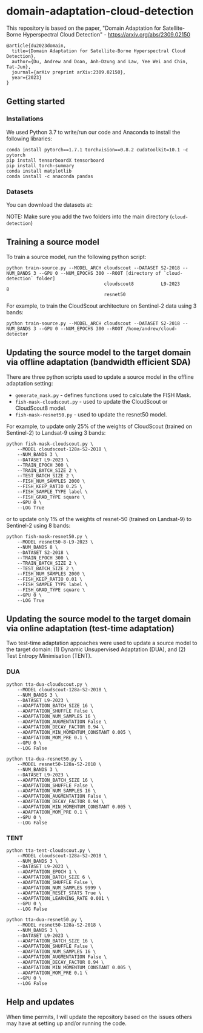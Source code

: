 # domain-adaptation-cloud-detection

This repository is based on the paper, "Domain Adaptation for Satellite-Borne Hyperspectral Cloud Detection" - https://arxiv.org/abs/2309.02150

```
@article{du2023domain,
  title={Domain Adaptation for Satellite-Borne Hyperspectral Cloud Detection},
  author={Du, Andrew and Doan, Anh-Dzung and Law, Yee Wei and Chin, Tat-Jun},
  journal={arXiv preprint arXiv:2309.02150},
  year={2023}
}
```
## Getting started

### Installations
We used Python 3.7 to write/run our code and Anaconda to install the following libraries:

```
conda install pytorch==1.7.1 torchvision==0.8.2 cudatoolkit=10.1 -c pytorch
pip install tensorboardX tensorboard
pip install torch-summary
conda install matplotlib 
conda install -c anaconda pandas
```

### Datasets
You can download the datasets at:

NOTE: Make sure you add the two folders into the main directory (```cloud-detection```)

## Training a source model
To train a source model, run the following python script:

```
python train-source.py --MODEL_ARCH cloudscout --DATASET S2-2018 --NUM_BANDS 3 --GPU 0 --NUM_EPOCHS 300 --ROOT [directory of `cloud-detection` folder]
                                    cloudscout8          L9-2023             8
                                    resnet50
```

For example, to train the CloudScout architecture on Sentinel-2 data using 3 bands:
```
python train-source.py --MODEL_ARCH cloudscout --DATASET S2-2018 --NUM_BANDS 3 --GPU 0 --NUM_EPOCHS 300 --ROOT /home/andrew/cloud-detector
```

## Updating the source model to the target domain via offline adaptation (bandwidth efficient SDA)
There are three python scripts used to update a source model in the offline adaptation setting:

* ```generate_mask.py``` - defines functions used to calculate the FISH Mask.
* ```fish-mask-cloudscout.py``` - used to update the CloudScout or CloudScout8 model.
* ```fish-mask-resnet50.py``` - used to update the resnet50 model.

For example, to update only 25% of the weights of CloudScout (trained on Sentinel-2) to Landsat-9 using 3 bands: 
```
python fish-mask-cloudscout.py \
    --MODEL cloudscout-128a-S2-2018 \
    --NUM_BANDS 3 \
    --DATASET L9-2023 \
    --TRAIN_EPOCH 300 \
    --TRAIN_BATCH_SIZE 2 \
    --TEST_BATCH_SIZE 2 \
    --FISH_NUM_SAMPLES 2000 \
    --FISH_KEEP_RATIO 0.25 \
    --FISH_SAMPLE_TYPE label \
    --FISH_GRAD_TYPE square \
    --GPU 0 \
    --LOG True
```
or to update only 1% of the weights of resnet-50 (trained on Landsat-9) to Sentinel-2 using 8 bands:
```
python fish-mask-resnet50.py \
    --MODEL resnet50-8-L9-2023 \
    --NUM_BANDS 8 \
    --DATASET S2-2018 \
    --TRAIN_EPOCH 300 \
    --TRAIN_BATCH_SIZE 2 \
    --TEST_BATCH_SIZE 2 \
    --FISH_NUM_SAMPLES 2000 \
    --FISH_KEEP_RATIO 0.01 \
    --FISH_SAMPLE_TYPE label \
    --FISH_GRAD_TYPE square \
    --GPU 0 \
    --LOG True
```

## Updating the source model to the target domain via online adaptation (test-time adaptation)
Two test-time adaptation appoaches were used to update a source model to the target domain: (1) Dynamic Unsupervised Adaptation (DUA), and (2) Test Entropy Minimisation (TENT).


### DUA


```
python tta-dua-cloudscout.py \
    --MODEL cloudscout-128a-S2-2018 \
    --NUM_BANDS 3 \
    --DATASET L9-2023 \
    --ADAPTATION_BATCH_SIZE 16 \
    --ADAPTATION_SHUFFLE False \
    --ADAPTATION_NUM_SAMPLES 16 \
    --ADAPTATION_AUGMENTATION False \
    --ADAPTATION_DECAY_FACTOR 0.94 \
    --ADAPTATION_MIN_MOMENTUM_CONSTANT 0.005 \
    --ADAPTATION_MOM_PRE 0.1 \
    --GPU 0 \
    --LOG False
```

```
python tta-dua-resnet50.py \
    --MODEL resnet50-128a-S2-2018 \
    --NUM_BANDS 3 \
    --DATASET L9-2023 \
    --ADAPTATION_BATCH_SIZE 16 \
    --ADAPTATION_SHUFFLE False \
    --ADAPTATION_NUM_SAMPLES 16 \
    --ADAPTATION_AUGMENTATION False \
    --ADAPTATION_DECAY_FACTOR 0.94 \
    --ADAPTATION_MIN_MOMENTUM_CONSTANT 0.005 \
    --ADAPTATION_MOM_PRE 0.1 \
    --GPU 0 \
    --LOG False
```

### TENT


```
python tta-tent-cloudscout.py \
    --MODEL cloudscout-128a-S2-2018 \
    --NUM_BANDS 3 \
    --DATASET L9-2023 \
    --ADAPTATION_EPOCH 1 \
    --ADAPTATION_BATCH_SIZE 6 \
    --ADAPTATION_SHUFFLE False \
    --ADAPTATION_NUM_SAMPLES 9999 \
    --ADAPTATION_RESET_STATS True \
    --ADAPTATION_LEARNING_RATE 0.001 \
    --GPU 0 \
    --LOG False
```

```
python tta-dua-resnet50.py \
    --MODEL resnet50-128a-S2-2018 \
    --NUM_BANDS 3 \
    --DATASET L9-2023 \
    --ADAPTATION_BATCH_SIZE 16 \
    --ADAPTATION_SHUFFLE False \
    --ADAPTATION_NUM_SAMPLES 16 \
    --ADAPTATION_AUGMENTATION False \
    --ADAPTATION_DECAY_FACTOR 0.94 \
    --ADAPTATION_MIN_MOMENTUM_CONSTANT 0.005 \
    --ADAPTATION_MOM_PRE 0.1 \
    --GPU 0 \
    --LOG False
```


## Help and updates
When time permits, I will update the repository based on the issues others may have at setting up and/or running the code.


